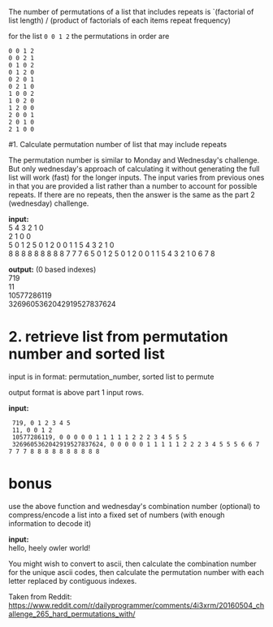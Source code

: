 The number of permutations of a list that includes repeats is `(factorial of list length) / (product of factorials of each items repeat frequency)

for the list `0 0 1 2` the permutations in order are

    0 0 1 2
    0 0 2 1
    0 1 0 2
    0 1 2 0
    0 2 0 1
    0 2 1 0
    1 0 0 2
    1 0 2 0
    1 2 0 0
    2 0 0 1
    2 0 1 0
    2 1 0 0

#1.  Calculate permutation number of list that may include repeats

The permutation number is similar to Monday and Wednesday's challenge.  But only wednesday's approach of calculating it without generating the full list will work (fast) for the longer inputs.  The input varies from previous ones in that you are provided a list rather than a number to account for possible repeats.  If there are no repeats, then the answer is the same as the part 2 (wednesday) challenge.

**input:**  
5 4 3 2 1 0  
2 1 0 0  
5 0 1 2 5 0 1 2 0 0 1 1 5 4 3 2 1 0  
8 8 8 8 8 8 8 8 8 7 7 7 6 5 0 1 2 5 0 1 2 0 0 1 1 5 4 3 2 1 0 6 7 8

**output:** (0 based indexes)  
719  
11  
10577286119  
3269605362042919527837624

# 2. retrieve list from permutation number and sorted list

input is in format: permutation_number, sorted list to permute

output format is above part 1 input rows.

**input:**

     719, 0 1 2 3 4 5  
     11, 0 0 1 2
     10577286119, 0 0 0 0 0 1 1 1 1 1 2 2 2 3 4 5 5 5
     3269605362042919527837624, 0 0 0 0 0 1 1 1 1 1 2 2 2 3 4 5 5 5 6 6 7 7 7 7 8 8 8 8 8 8 8 8 8 8

# bonus

use the above function and wednesday's combination number (optional) to compress/encode a list into a fixed set of numbers (with enough information to decode it)

**input:**  
hello, heely owler world!

You might wish to convert to ascii, then calculate the combination number for the unique ascii codes, then calculate the permutation number with each letter replaced by contiguous indexes.

Taken from Reddit: https://www.reddit.com/r/dailyprogrammer/comments/4i3xrm/20160504_challenge_265_hard_permutations_with/